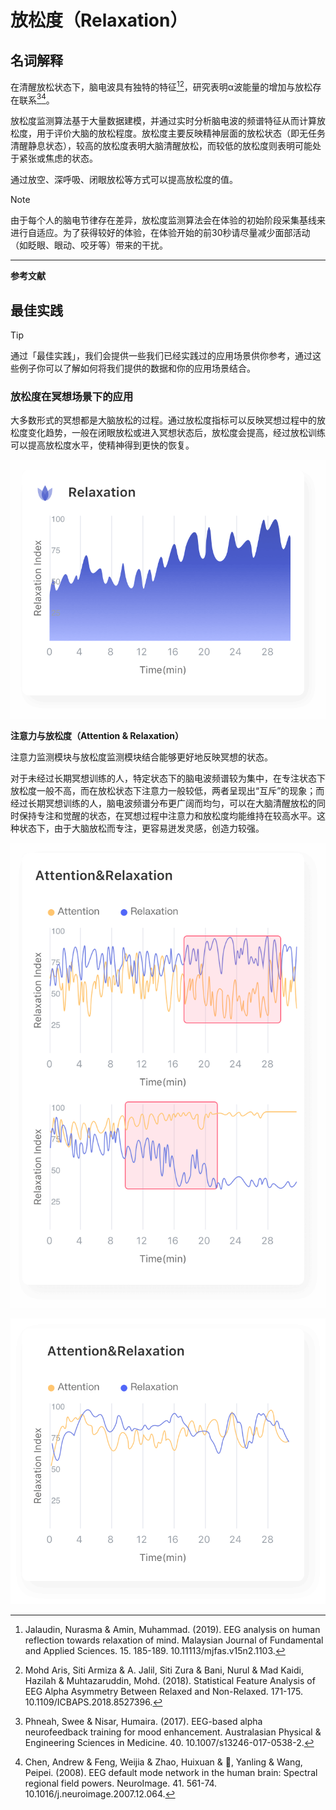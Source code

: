 # 放松度（Relaxation）
## 名词解释
在清醒放松状态下，脑电波具有独特的特征[^1][^2]，研究表明α波能量的增加与放松存在联系[^3][^4]。

放松度监测算法基于大量数据建模，并通过实时分析脑电波的频谱特征从而计算放松度，用于评价大脑的放松程度。放松度主要反映精神层面的放松状态（即无任务清醒静息状态），较高的放松度表明大脑清醒放松，而较低的放松度则表明可能处于紧张或焦虑的状态。

通过放空、深呼吸、闭眼放松等方式可以提高放松度的值。

> [!NOTE]
> 由于每个人的脑电节律存在差异，放松度监测算法会在体验的初始阶段采集基线来进行自适应。为了获得较好的体验，在体验开始的前30秒请尽量减少面部活动（如眨眼、眼动、咬牙等）带来的干扰。

---

**参考文献**

[^1]: Jalaudin, Nurasma & Amin, Muhammad. (2019). EEG analysis on human reflection towards relaxation of mind. Malaysian Journal of Fundamental and Applied Sciences. 15. 185-189. 10.11113/mjfas.v15n2.1103. 
[^2]: Mohd Aris, Siti Armiza & A. Jalil, Siti Zura & Bani, Nurul & Mad Kaidi, Hazilah & Muhtazaruddin, Mohd. (2018). Statistical Feature Analysis of EEG Alpha Asymmetry Between Relaxed and Non-Relaxed. 171-175. 10.1109/ICBAPS.2018.8527396. 
[^3]: Phneah, Swee & Nisar, Humaira. (2017). EEG-based alpha neurofeedback training for mood enhancement. Australasian Physical & Engineering Sciences in Medicine. 40. 10.1007/s13246-017-0538-2. 
[^4]: Chen, Andrew & Feng, Weijia & Zhao, Huixuan & 🌚, Yanling & Wang, Peipei. (2008). EEG default mode network in the human brain: Spectral regional field powers. NeuroImage. 41. 561-74. 10.1016/j.neuroimage.2007.12.064. 

## 最佳实践
> [!TIP]
> 通过「最佳实践」，我们会提供一些我们已经实践过的应用场景供你参考，通过这些例子你可以了解如何将我们提供的数据和你的应用场景结合。

### 放松度在冥想场景下的应用
大多数形式的冥想都是大脑放松的过程。通过放松度指标可以反映冥想过程中的放松度变化趋势，一般在闭眼放松或进入冥想状态后，放松度会提高，经过放松训练可以提高放松度水平，使精神得到更快的恢复。

![冥想过程中放松度的变化](media/%E5%86%A5%E6%83%B3%E8%BF%87%E7%A8%8B%E4%B8%AD%E6%94%BE%E6%9D%BE%E5%BA%A6%E7%9A%84%E5%8F%98%E5%8C%96.png)


**注意力与放松度（Attention & Relaxation）**

注意力监测模块与放松度监测模块结合能够更好地反映冥想的状态。

对于未经过长期冥想训练的人，特定状态下的脑电波频谱较为集中，在专注状态下放松度一般不高，而在放松状态下注意力一般较低，两者呈现出“互斥”的现象；而经过长期冥想训练的人，脑电波频谱分布更广阔而均匀，可以在大脑清醒放松的同时保持专注和觉醒的状态，在冥想过程中注意力和放松度均能维持在较高水平。这种状态下，由于大脑放松而专注，更容易迸发灵感，创造力较强。
 
![一般冥想中的注意力与放松度（注意力高时放松度低，放松度高时注意力低，突出互斥现象）](media/%E4%B8%80%E8%88%AC%E5%86%A5%E6%83%B3%E4%B8%AD%E7%9A%84%E6%B3%A8%E6%84%8F%E5%8A%9B%E4%B8%8E%E6%94%BE%E6%9D%BE%E5%BA%A6%EF%BC%88%E9%BB%84%E7%BA%BF%E9%AB%98%E6%97%B6%E8%93%9D%E7%BA%BF%E4%BD%8E%EF%BC%8C%E8%93%9D%E7%BA%BF%E9%AB%98%E6%97%B6%E9%BB%84%E7%BA%BF%E4%BD%8E%EF%BC%8C%E7%AA%81%E5%87%BA%E4%BA%92%E6%96%A5%E7%8E%B0%E8%B1%A1%EF%BC%89.png)


![经过长期训练的冥想注意力与放松度（注意力与放松度，进入状态前可能此高彼低或者都不高，进入冥想状态后两者都维持高水平）](media/%E7%BB%8F%E8%BF%87%E9%95%BF%E6%9C%9F%E8%AE%AD%E7%BB%83%E7%9A%84%E5%86%A5%E6%83%B3%E6%B3%A8%E6%84%8F%E5%8A%9B%E4%B8%8E%E6%94%BE%E6%9D%BE%E5%BA%A6%EF%BC%88%E9%BB%84%E7%BA%BF%E4%B8%8E%E8%93%9D%E7%BA%BF%EF%BC%8C%E8%BF%9B%E5%85%A5%E7%8A%B6%E6%80%81%E5%89%8D%E5%8F%AF%E8%83%BD%E6%AD%A4%E9%AB%98%E5%BD%BC%E4%BD%8E%E6%88%96%E8%80%85%E9%83%BD%E4%B8%8D%E9%AB%98%EF%BC%8C%E8%BF%9B%E5%85%A5%E5%86%A5%E6%83%B3%E7%8A%B6%E6%80%81%E5%90%8E%E4%B8%A4%E8%80%85%E9%83%BD%E7%BB%B4%E6%8C%81%E9%AB%98%E6%B0%B4%E5%B9%B3%EF%BC%89.png)


